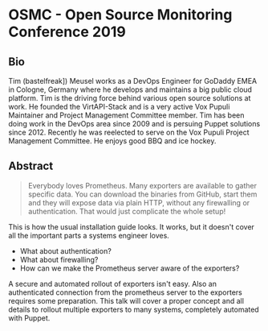 # OSMC - Open Source Monitoring Conference 2019

## Bio

Tim (bastelfreak]) Meusel works as a DevOps Engineer for GoDaddy EMEA in
Cologne, Germany where he develops and maintains a big public cloud platform.
Tim is the driving force behind various open source solutions at work. He
founded the VirtAPI-Stack and is a very active Vox Pupuli Maintainer and Project
Management Committee member. Tim has been doing work in the DevOps area since
2009 and is persuing Puppet solutions since 2012. Recently he was reelected to
serve on the Vox Pupuli Project Management Committee. He enjoys good BBQ and ice
hockey.

## Abstract

> Everybody loves Prometheus. Many exporters are available to gather specific data. You can download the binaries from GitHub, start them and they will expose data via plain HTTP, without any firewalling or authentication. That would just complicate the whole setup!

This is how the usual installation guide looks. It works, but it doesn't cover
all the important parts a systems engineer loves.

* What about authentication?
* What about firewalling?
* How can we make the Prometheus server aware of the exporters?

A secure and automated rollout of exporters isn't easy. Also an authenticated
connection from the prometheus server to the exporters requires some
preparation. This talk will cover a proper concept and all details to rollout
multiple exporters to many systems, completely automated with Puppet.
